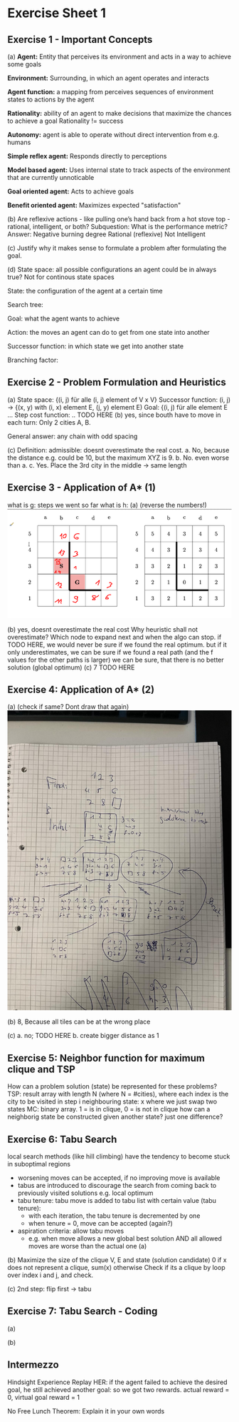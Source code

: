 # Exercise Sheet 1
## Exercise 1 - Important Concepts

(a)
**Agent:** Entity that perceives its environment and acts in a way to achieve some goals

**Environment:** Surrounding, in which an agent operates and interacts

**Agent function:** a mapping from perceives sequences of environment states to actions by the agent

**Rationality:** ability of an agent to make decisions that maximize the chances to achieve a goal
Rationality != success

**Autonomy:** agent is able to operate without direct intervention from e.g. humans

**Simple reflex agent:** Responds directly to perceptions

**Model based agent:** Uses internal state to track aspects of the environment that are currently unnoticable

**Goal oriented agent:** Acts to achieve goals

**Benefit oriented agent:** Maximizes expected "satisfaction"


(b) Are reflexive actions - like pulling one’s hand back from a hot stove top - rational, intelligent,
or both?
Subquestion: What is the performance metric?
Answer: Negative burning degree
Rational (reflexive)
Not Intelligent

(c) Justify why it makes sense to formulate a problem after formulating the goal.

(d)
State space: all possible configurations an agent could be in
always true? Not for continous state spaces

State: the configuration of the agent at a certain time

Search tree: 

Goal: what the agent wants to achieve

Action: the moves an agent can do to get from one state into another
 
Successor function: in which state we get into another state

Branching factor:

## Exercise 2 - Problem Formulation and Heuristics
(a) 
State space: {(i, j) für alle (i, j) element of V x V}
Successor function: (i, j) -> {(x, y) with (i, x) element E, (j, y) element E)
Goal: {(i, j) für alle element E ...
Step cost function: ..
TODO HERE
(b)
yes, since bouth have to move in each turn:
Only 2 cities A, B.

General answer: any chain with odd spacing

(c)
Definition: admissible: doesnt overestimate the real cost.
a. No, because the distance e.g. could be 10, but the maximum XYZ is 9.
b. No. even worse than a.
c. Yes. Place the 3rd city in the middle -> same length

## Exercise 3 - Application of A* (1)
what is g: steps we went so far
what is h:
(a) (reverse the numbers!)
![img_1.png](../../lectures/img_16.png)

(b) yes, doesnt overestimate the real cost
Why heuristic shall not overestimate?
Which node to expand next and when the algo can stop.
if TODO HERE, we would never be sure if we found the real optimum. but if it only underestimates, we can be sure if we found a real path (and the f values for the other paths is larger) we can be sure, that there is no better solution (global optimum)
(c) 7
TODO HERE
## Exercise 4: Application of A* (2)
(a) (check if same? Dont draw that again)
![img_2.png](../../lectures/img_17.png)

(b)
8, Because all tiles can be at the wrong place

(c)
a. no; TODO HERE
b. create bigger distance as 1

## Exercise 5: Neighbor function for maximum clique and TSP
How can a problem solution (state) be represented for these problems?
TSP: result array with length N (where N = #cities), where each index is the city to be visited in step i
neighbouring state: x where we just swap two states
MC: binary array. 1 = is in clique, 0 = is not in clique
how can a neighborig state be constructed given another state?
just one difference?


## Exercise 6: Tabu Search
local search methods (like hill climbing) have the tendency to become stuck in suboptimal regions
- worsening moves can be accepted, if no improving move is available
- tabus are introduced to discourage the search from coming back to previously visited solutions e.g. local optimum
- tabu tenure: tabu move is added to tabu list with certain value (tabu tenure):
  - with each iteration, the tabu tenure is decremented by one
  - when tenure = 0, move can be accepted (again?)
- aspiration criteria: allow tabu moves
  - e.g. when move allows a new global best solution AND all allowed moves are worse than the actual one
(a)

(b) Maximize the size of the clique
V, E and state (solution candidate)
0 if x does not represent a clique, sum(x) otherwise
Check if its a clique by loop over index i and j, and check.

(c) 2nd step: flip first -> tabu

## Exercise 7: Tabu Search - Coding
(a)

(b)


## Intermezzo
Hindsight Experience Replay
HER: if the agent failed to achieve the desired goal, he still achieved another goal:
so we got two rewards. actual reward = 0, virtual goal reward = 1

No Free Lunch Theorem:
Explain it in your own words